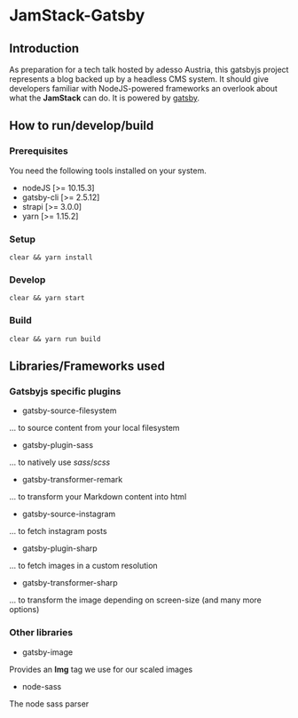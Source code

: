 # JamStack-Gatsby

## Introduction

As preparation for a tech talk hosted by adesso Austria, this gatsbyjs project represents a blog backed up by a headless CMS system. It should give developers familiar with NodeJS-powered frameworks an overlook about what the **JamStack** can do. It is powered by [gatsby](https://gatsbyjs.org).

## How to run/develop/build

### Prerequisites

You need the following tools installed on your system.

- nodeJS [>= 10.15.3]
- gatsby-cli [>= 2.5.12]
- strapi [>= 3.0.0]
- yarn [>= 1.15.2]

### Setup

```shell
clear && yarn install
```

### Develop

```shell
clear && yarn start
```

### Build

```shell
clear && yarn run build
```

## Libraries/Frameworks used

### Gatsbyjs specific plugins

- gatsby-source-filesystem

... to source content from your local filesystem

- gatsby-plugin-sass

... to natively use *sass*/*scss*

- gatsby-transformer-remark

... to transform your Markdown content into html

- gatsby-source-instagram

... to fetch instagram posts

- gatsby-plugin-sharp

... to fetch images in a custom resolution

- gatsby-transformer-sharp
  
... to transform the image depending on screen-size (and many more options)

### Other libraries

- gatsby-image

Provides an **Img** tag we use for our scaled images

- node-sass

The node sass parser

